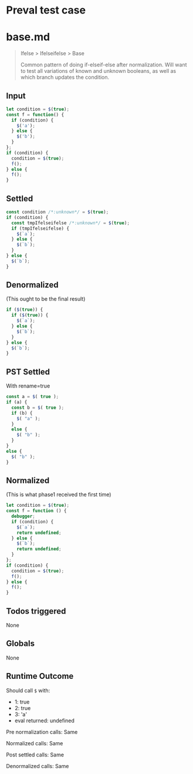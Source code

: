 # Preval test case

# base.md

> Ifelse > Ifelseifelse > Base
>
> Common pattern of doing if-elseif-else after normalization. Will want to test all variations of known and unknown booleans, as well as which branch updates the condition.

## Input

`````js filename=intro
let condition = $(true);
const f = function() {
  if (condition) {
    $('a');
  } else {
    $('b');
  }
};
if (condition) {
  condition = $(true);
  f();
} else {
  f();
}
`````


## Settled


`````js filename=intro
const condition /*:unknown*/ = $(true);
if (condition) {
  const tmpIfelseifelse /*:unknown*/ = $(true);
  if (tmpIfelseifelse) {
    $(`a`);
  } else {
    $(`b`);
  }
} else {
  $(`b`);
}
`````


## Denormalized
(This ought to be the final result)

`````js filename=intro
if ($(true)) {
  if ($(true)) {
    $(`a`);
  } else {
    $(`b`);
  }
} else {
  $(`b`);
}
`````


## PST Settled
With rename=true

`````js filename=intro
const a = $( true );
if (a) {
  const b = $( true );
  if (b) {
    $( "a" );
  }
  else {
    $( "b" );
  }
}
else {
  $( "b" );
}
`````


## Normalized
(This is what phase1 received the first time)

`````js filename=intro
let condition = $(true);
const f = function () {
  debugger;
  if (condition) {
    $(`a`);
    return undefined;
  } else {
    $(`b`);
    return undefined;
  }
};
if (condition) {
  condition = $(true);
  f();
} else {
  f();
}
`````


## Todos triggered


None


## Globals


None


## Runtime Outcome


Should call `$` with:
 - 1: true
 - 2: true
 - 3: 'a'
 - eval returned: undefined

Pre normalization calls: Same

Normalized calls: Same

Post settled calls: Same

Denormalized calls: Same
